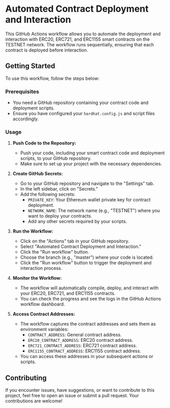 # Automated Contract Deployment and Interaction

This GitHub Actions workflow allows you to automate the deployment and interaction with ERC20, ERC721, and ERC1155 smart contracts on the TESTNET network. The workflow runs sequentially, ensuring that each contract is deployed before interaction.

## Getting Started

To use this workflow, follow the steps below:

### Prerequisites

- You need a GitHub repository containing your contract code and deployment scripts.
- Ensure you have configured your `hardhat.config.js` and script files accordingly.

### Usage

1. **Push Code to the Repository:**

   - Push your code, including your smart contract code and deployment scripts, to your GitHub repository.
   - Make sure to set up your project with the necessary dependencies.

2. **Create GitHub Secrets:**

   - Go to your GitHub repository and navigate to the "Settings" tab.
   - In the left sidebar, click on "Secrets."
   - Add the following secrets:
     - `PRIVATE_KEY`: Your Ethereum wallet private key for contract deployment.
     - `NETWORK_NAME`: The network name (e.g., "TESTNET") where you want to deploy your contracts.
     - Add any other secrets required by your scripts.

3. **Run the Workflow:**

   - Click on the "Actions" tab in your GitHub repository.
   - Select "Automated Contract Deployment and Interaction."
   - Click the "Run workflow" button.
   - Choose the branch (e.g., "master") where your code is located.
   - Click the "Run workflow" button to trigger the deployment and interaction process.

4. **Monitor the Workflow:**

   - The workflow will automatically compile, deploy, and interact with your ERC20, ERC721, and ERC1155 contracts.
   - You can check the progress and see the logs in the GitHub Actions workflow dashboard.

5. **Access Contract Addresses:**

   - The workflow captures the contract addresses and sets them as environment variables:
     - `CONTRACT_ADDRESS`: General contract address.
     - `ERC20_CONTRACT_ADDRESS`: ERC20 contract address.
     - `ERC721_CONTRACT_ADDRESS`: ERC721 contract address.
     - `ERC1155_CONTRACT_ADDRESS`: ERC1155 contract address.
   - You can access these addresses in your subsequent actions or scripts.

## Contributing

If you encounter issues, have suggestions, or want to contribute to this project, feel free to open an issue or submit a pull request. Your contributions are welcome!
